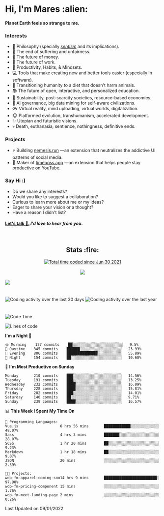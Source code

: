 <h1>Hi, I'm Mares :alien:</h1>

#### Planet Earth feels so strange to me.

### **Interests**

- 🌊 Philosophy (specially [_sentism_][sentismmedium] and its implications).
- 🎯 The end of suffering and unfairness.
- 💸 The future of money.
- 💼 The future of work.
- 🧠 Productivity, Habits, & Mindsets.
- 💻 Tools that make creating new and better tools easier (especially in software).
- 🥗 Transitioning humanity to a diet that doesn't harm animals.
- 📚 The future of open, interactive, and personalized education.
- 🌱 Sustainability, post-scarcity societies, resource-based economies.
- 🤖 AI governance, big data mining for self-aware civilizations.
- 👓 Virtual reality, mind uploading, virtual worlds, digitalization.
- 🐵 Platformed evolution, transhumanism, accelerated development.
- ✨ Utopian and futuristic visions.
- 💀 Death, euthanasia, sentience, nothingness, definitive ends.


### **Projects**

- ⚡ Building [nemesis.run](https://nemesis.run) —an extension that neutralizes the addictive UI patterns of social media.
- 💎 Maker of [timeboss.app](https://timeboss.app) —an extension that helps people stay productive on YouTube.


### **Say Hi :)**

- Do we share any interests?
- Would you like to suggest a collaboration?
- Curious to learn more about me or my ideas?
- Eager to share your vision or a thought?
- Have a reason I didn't list?

#### [Let's talk :wave:.](mailto:mareszhar@gmail.com) _I'd love to hear from you_.

[sentismmedium]: https://medium.com/@mareszhar/born-a-prisoner-a-reflection-about-life-its-struggles-and-a-plan-to-escape-d8566ce9b026

<br>

<h2 align="center">Stats :fire:</h2>

<div align="center">
  <a href="https://wakatime.com/@cfdc0e0d-4860-4b62-9ff0-cb659185525e">
    <img src="https://wakatime.com/badge/user/cfdc0e0d-4860-4b62-9ff0-cb659185525e.svg" alt="Total time coded since Jun 30 2021" />
  </a>
</div>

<br>

<div align="center">
  <img src="https://github-readme-streak-stats.herokuapp.com?user=mareszhar&theme=black-ice&hide_border=true&stroke=FFFFFF15&ring=DF8FFE&fire=DF8FFE&currStreakLabel=DF8FFE&background=1A232A&currStreakNum=86FFAB&dates=B1AAB3FF">
</div>

<!-- Add or remove this: &dates=B1AAB3FF at the end of the streak stats URL if they get bugged and aren't updating -->

<br>

<img src="https://activity-graph.herokuapp.com/graph?username=mareszhar&theme=nord&bg_color=00000000&color=979797&line=DF8FFE&point=00000000&area=true&hide_border=true">

<br>

<h1></h1>

<img src="https://wakatime.com/share/@mares/5df0ff02-9c79-41b4-b540-51dc9c65a57b.svg" alt="Coding activity over the last 30 days" />
<img src="https://wakatime.com/share/@mares/ea89ba71-f374-40af-930c-e0655909fe37.svg" alt="Coding activity over the last year" />

<h1></h1>

<!--START_SECTION:waka-->
![Code Time](http://img.shields.io/badge/Code%20Time-422%20hrs%2034%20mins-blue)

![Lines of code](https://img.shields.io/badge/From%20Hello%20World%20I%27ve%20Written-126%20Thousand%20lines%20of%20code-blue)

**I'm a Night 🦉** 

```text
🌞 Morning    137 commits    ██░░░░░░░░░░░░░░░░░░░░░░░   9.5% 
🌆 Daytime    345 commits    ██████░░░░░░░░░░░░░░░░░░░   23.93% 
🌃 Evening    806 commits    ██████████████░░░░░░░░░░░   55.89% 
🌙 Night      154 commits    ██░░░░░░░░░░░░░░░░░░░░░░░   10.68%

```
📅 **I'm Most Productive on Sunday** 

```text
Monday       210 commits    ███░░░░░░░░░░░░░░░░░░░░░░   14.56% 
Tuesday      191 commits    ███░░░░░░░░░░░░░░░░░░░░░░   13.25% 
Wednesday    232 commits    ████░░░░░░░░░░░░░░░░░░░░░   16.09% 
Thursday     228 commits    ████░░░░░░░░░░░░░░░░░░░░░   15.81% 
Friday       202 commits    ███░░░░░░░░░░░░░░░░░░░░░░   14.01% 
Saturday     140 commits    ██░░░░░░░░░░░░░░░░░░░░░░░   9.71% 
Sunday       239 commits    ████░░░░░░░░░░░░░░░░░░░░░   16.57%

```


📊 **This Week I Spent My Time On** 

```text
💬 Programming Languages: 
Vue.js                   6 hrs 56 mins       ████████████░░░░░░░░░░░░░   48.07% 
Sass                     4 hrs 3 mins        ███████░░░░░░░░░░░░░░░░░░   28.07% 
SCSS                     1 hr 20 mins        ██░░░░░░░░░░░░░░░░░░░░░░░   9.23% 
Markdown                 1 hr 18 mins        ██░░░░░░░░░░░░░░░░░░░░░░░   9.07% 
JSON                     20 mins             ░░░░░░░░░░░░░░░░░░░░░░░░░   2.39%

🐱‍💻 Projects: 
wdp-fm-apparel-coming-soo14 hrs 9 mins       ████████████████████████░   97.98% 
wdp-fm-pricing-component 15 mins             ░░░░░░░░░░░░░░░░░░░░░░░░░   1.76% 
wdp-fm-meet-landing-page 2 mins              ░░░░░░░░░░░░░░░░░░░░░░░░░   0.26%

```


 Last Updated on 09/01/2022
<!--END_SECTION:waka-->
